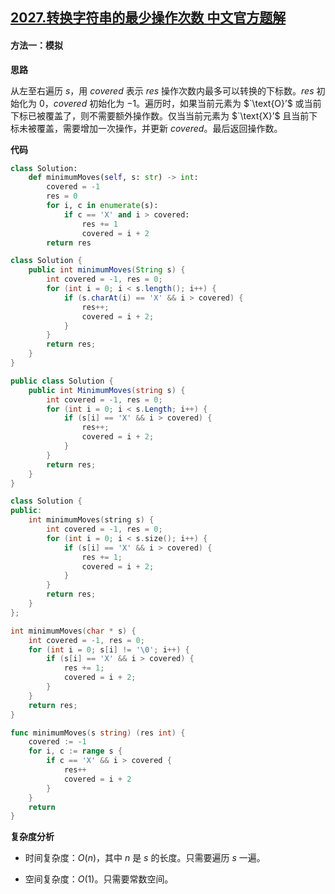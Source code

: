 ## [2027.转换字符串的最少操作次数 中文官方题解](https://leetcode.cn/problems/minimum-moves-to-convert-string/solutions/100000/zhuan-huan-zi-fu-chuan-de-zui-shao-cao-z-cji1)

#### 方法一：模拟

**思路**

从左至右遍历 $s$，用 $\textit{covered}$ 表示 $\textit{res}$ 操作次数内最多可以转换的下标数。$\textit{res}$ 初始化为 $0$，$\textit{covered}$ 初始化为 $-1$。遍历时，如果当前元素为 $`\text{O}’$ 或当前下标已被覆盖了，则不需要额外操作数。仅当当前元素为 $`\text{X}’$ 且当前下标未被覆盖，需要增加一次操作，并更新 $\textit{covered}$。最后返回操作数。

**代码**

```Python [sol1-Python3]
class Solution:
    def minimumMoves(self, s: str) -> int:
        covered = -1
        res = 0
        for i, c in enumerate(s):
            if c == 'X' and i > covered:
                res += 1
                covered = i + 2
        return res
```

```Java [sol1-Java]
class Solution {
    public int minimumMoves(String s) {
        int covered = -1, res = 0;
        for (int i = 0; i < s.length(); i++) {
            if (s.charAt(i) == 'X' && i > covered) {
                res++;
                covered = i + 2;
            }
        }
        return res;
    }
}
```

```C# [sol1-C#]
public class Solution {
    public int MinimumMoves(string s) {
        int covered = -1, res = 0;
        for (int i = 0; i < s.Length; i++) {
            if (s[i] == 'X' && i > covered) {
                res++;
                covered = i + 2;
            }
        }
        return res;
    }
}
```

```C++ [sol1-C++]
class Solution {
public:
    int minimumMoves(string s) {
        int covered = -1, res = 0;
        for (int i = 0; i < s.size(); i++) {
            if (s[i] == 'X' && i > covered) {
                res += 1;
                covered = i + 2;
            }
        }
        return res;
    }
};
```

```C [sol1-C]
int minimumMoves(char * s) {
    int covered = -1, res = 0;
    for (int i = 0; s[i] != '\0'; i++) {
        if (s[i] == 'X' && i > covered) {
            res += 1;
            covered = i + 2;
        }
    }
    return res;
}
```

```go [sol1-Golang]
func minimumMoves(s string) (res int) {
	covered := -1
	for i, c := range s {
		if c == 'X' && i > covered {
			res++
			covered = i + 2
		}
	}
	return
}
```

**复杂度分析**

- 时间复杂度：$O(n)$，其中 $n$ 是 $s$ 的长度。只需要遍历 $s$ 一遍。

- 空间复杂度：$O(1)$。只需要常数空间。